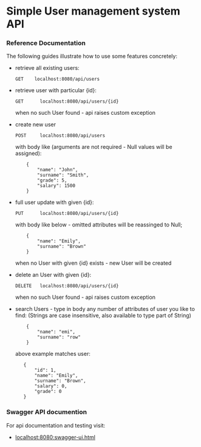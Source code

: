 # Simple User management system API

### Reference Documentation

The following guides illustrate how to use some features concretely:

* retrieve all existing users:

    ```GET    localhost:8080/api/users```
    
* retrieve user with particular {id}:

    ```GET      localhost:8080/api/users/{id}```
    
    when no such User found - api raises custom exception

* create new user

    ```POST     localhost:8080/api/users```
    
    with body like (arguments are not required -  Null values will be assigned):
    
    ```
        {
            "name": "John",
            "surname": "Smith",
            "grade": 5,
            "salary": 1500
        }
    ```
* full user update with given {id}:

    ```PUT      localhost:8080/api/users/{id}```
    
    with body like below - omitted attributes will be reassinged to Null;
    
    ```
        {
            "name": "Emily",
            "surname": "Brown"
        }
    ```
    
    when no User with given {id} exists - new User will be created
    
* delete an User with given {id}:

    ```DELETE   localhost:8080/api/users/{id}```
    
    when no such User found - api raises custom exception
    
* search Users - type in body any number of attributes of user you like to find:
(Strings are case insensitive, also available to type part of String)

    ```
        {
            "name": "emi",
            "surname": "row"
        }
    ```

    above example matches user:
    
     ```
        {
            "id": 1,
            "name": "Emily",
            "surname": "Brown",
            "salary": 0,
            "grade": 0
        }
    ```
    
### Swagger API documention
For api documentation and testing visit:

* [localhost:8080:swagger-ui.html](localhost:8080:swagger-ui.html)
